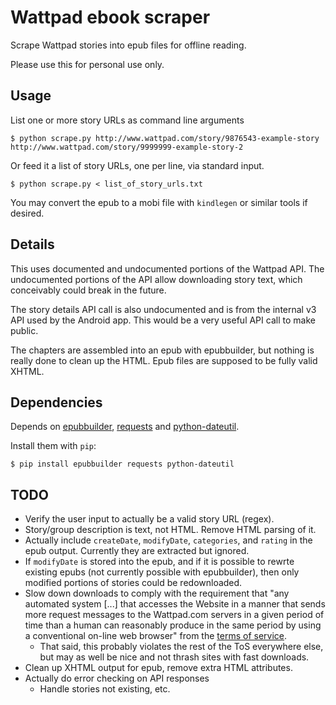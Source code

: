 # Wattpad ebook scraper

Scrape Wattpad stories into epub files for offline reading.

Please use this for personal use only.

## Usage

List one or more story URLs as command line arguments

```
$ python scrape.py http://www.wattpad.com/story/9876543-example-story http://www.wattpad.com/story/9999999-example-story-2
```

Or feed it a list of story URLs, one per line, via standard input.

```
$ python scrape.py < list_of_story_urls.txt
```

You may convert the epub to a mobi file with `kindlegen` or similar tools if desired.

## Details

This uses documented and undocumented portions of the Wattpad API. The undocumented portions of the API allow downloading story text, which conceivably could break in the future.

The story details API call is also undocumented and is from the internal v3 API used by the Android app. This would be a very useful API call to make public.

The chapters are assembled into an epub with epubbuilder, but nothing is really done to clean up the HTML. Epub files are supposed to be fully valid XHTML.

## Dependencies

Depends on [epubbuilder](https://github.com/footley/epubbuilder), [requests](http://python-requests.org) and [python-dateutil](http://labix.org/python-dateutil).

Install them with `pip`:

```
$ pip install epubbuilder requests python-dateutil
```

## TODO

*   Verify the user input to actually be a valid story URL (regex).
*   Story/group description is text, not HTML. Remove HTML parsing of it.
*   Actually include `createDate`, `modifyDate`, `categories`, and `rating` in the epub output. Currently they are extracted but ignored.
*   If `modifyDate` is stored into the epub, and if it is possible to rewrte existing epubs (not currently possible with epubbuilder), then only modified portions of stories could be redownloaded.
*   Slow down downloads to comply with the requirement that "any automated system [...] that accesses the Website in a manner that sends more request messages to the Wattpad.com servers in a given period of time than a human can reasonably produce in the same period by using a conventional on-line web browser" from the [terms of service](http://www.wattpad.com/terms).
    -   That said, this probably violates the rest of the ToS everywhere else, but may as well be nice and not thrash sites with fast downloads.
*   Clean up XHTML output for epub, remove extra HTML attributes.
*   Actually do error checking on API responses
    -   Handle stories not existing, etc.
